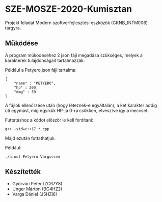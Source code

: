 # SZE-MOSZE-2020-Kumisztan

Projekt feladat Modern szoftverfejlesztési eszközök (GKNB_INTM006) tárgyra.

## Működése

A program működéséhez 2 json fájl megadása szükséges, melyek a karakterek tulajdonságait tartalmazzák.

Például a Petyero.json fájl tartalma:

```
{
    "name" : "PETYERO",
    "hp" : 200,
    "dmg" : 50
}
```

A fájlok ellenőrzése után (hogy léteznek-e egyáltalán), a két karakter addig üti egymást, míg egyikük HP-ja 0-ra csökken, elvesztve így a meccset.

Futtatáshoz a kódot először le kell fordítani:

`g++ -std=c++17 *.cpp`

Majd ezután futtathatjuk.

Például:

`./a.out Petyero Vargussen`

## Készítették

- Győrvári Péter (ZC67Y8)
- Unger Márton (BG4HZ2)
- Varga Dániel (J5HZI6)